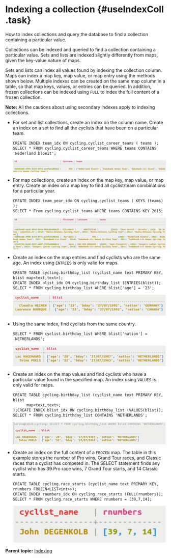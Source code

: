 # Indexing a collection {#useIndexColl .task}

How to index collections and query the database to find a collection containing a particular value.

Collections can be indexed and queried to find a collection containing a particular value. Sets and lists are indexed slightly differently from maps, given the key-value nature of maps.

Sets and lists can index all values found by indexing the collection column. Maps can index a map key, map value, or map entry using the methods shown below. Multiple indexes can be created on the same map column in a table, so that map keys, values, or entries can be queried. In addition, frozen collections can be indexed using `FULL` to index the full content of a frozen collection.

**Note:** All the cautions about using secondary indexes apply to indexing collections.

-   For set and list collections, create an index on the column name. Create an index on a set to find all the cyclists that have been on a particular team.

    ```
    CREATE INDEX team_idx ON cycling.cyclist_career_teams ( teams );
    SELECT * FROM cycling.cyclist_career_teams WHERE teams CONTAINS 'Nederland bloeit';
    ```

    ![](../images/screenshots/useIndexColl1.png)

-   For map collections, create an index on the map key, map value, or map entry. Create an index on a map key to find all cyclist/team combinations for a particular year.

    ```
    CREATE INDEX team_year_idx ON cycling.cyclist_teams ( KEYS (teams) );
    SELECT * From cycling.cyclist_teams WHERE teams CONTAINS KEY 2015;
    ```

    ![](../images/screenshots/useIndexColl2.png)

-   Create an index on the map entries and find cyclists who are the same age. An index using `ENTRIES` is only valid for maps.

    ```
    CREATE TABLE cycling.birthday_list (cyclist_name text PRIMARY KEY, blist map<text,text>);
    CREATE INDEX blist_idx ON cycling.birthday_list (ENTRIES(blist));
    SELECT * FROM cycling.birthday_list WHERE blist['age'] = '23';
    ```

    ![](../images/screenshots/useIndexColl3.png)

-   Using the same index, find cyclists from the same country.

    ```
    SELECT * FROM cyclist.birthday_list WHERE blist['nation'] = 'NETHERLANDS';
    ```

    ![](../images/screenshots/useIndexColl4.png)

-   Create an index on the map values and find cyclists who have a particular value found in the specified map. An index using `VALUES` is only valid for maps.

    ```
    CREATE TABLE cycling.birthday_list (cyclist_name text PRIMARY KEY, blist
          map<text,text>;
    );CREATE INDEX blist_idx ON cycling.birthday_list (VALUES(blist));
    SELECT * FROM cycling.birthday_list CONTAINS 'NETHERLANDS';
    ```

    ![](../images/screenshots/useIndexColl6.png)

-   Create an index on the full content of a `FROZEN` map. The table in this example stores the number of Pro wins, Grand Tour races, and Classic races that a cyclist has competed in. The SELECT statement finds any cyclist who has 39 Pro race wins, 7 Grand Tour starts, and 14 Classic starts.

    ```
    CREATE TABLE cycling.race_starts (cyclist_name text PRIMARY KEY, rnumbers FROZEN<LIST<int>>);
    CREATE INDEX rnumbers_idx ON cycling.race_starts (FULL(rnumbers));
    SELECT * FROM cycling.race_starts WHERE rnumbers = [39,7,14];
    ```

    ![](../images/screenshots/useIndexColl5.png)


**Parent topic:** [Indexing](../../cql/cql_using/usePrimaryIndex.md)

